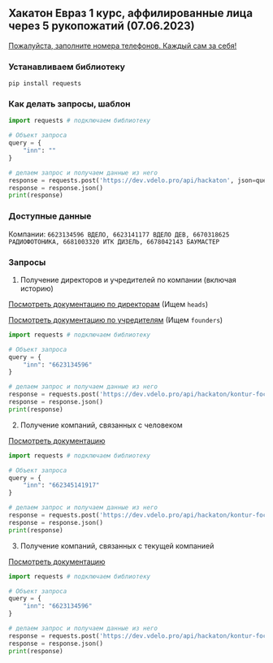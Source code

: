 ## Хакатон Евраз 1 курс, аффилированные лица через 5 рукопожатий (07.06.2023)

[Пожалуйста, заполните номера телефонов. Каждый сам за себя!](https://docs.google.com/spreadsheets/d/1l4hvvuZQkPoGG2Cgw9MaDpCi8fETq8_OaW75FtQ0PBQ/edit?usp=sharing)

### Устанавливаем библиотеку

`pip install requests`

### Как делать запросы, шаблон

```python
import requests # подключаем библиотеку

# Объект запроса
query = {
    "inn": ""
}

# делаем запрос и получаем данные из него
response = requests.post('https://dev.vdelo.pro/api/hackaton', json=query)
response = response.json()
print(response)
```

### Доступные данные

Компании: `6623134596 ВДЕЛО, 6623141177 ВДЕЛО ДЕВ, 6670318625 РАДИОФОТОНИКА, 6681003320 ИТК ДИЗЕЛЬ, 6678042143 БАУМАСТЕР`

### Запросы

1. Получение директоров и учредителей по компании (включая историю)

<a href="https://focus-api.kontur.ru/api3/req/userform" target="_blank">Посмотреть документацию по директорам</a>  (Ищем `heads`)

<a href="https://focus-api.kontur.ru/api3/egrDetails/userform" target="_blank">Посмотреть документацию по учредителям</a>  (Ищем `founders`)

```python
import requests # подключаем библиотеку

# Объект запроса
query = {
    "inn": "6623134596"
}

# делаем запрос и получаем данные из него
response = requests.post('https://dev.vdelo.pro/api/hackaton/kontur-focus/company/details', json=query)
response = response.json()
print(response)
```

2. Получение компаний, связанных с человеком

[Посмотреть документацию](https://focus-api.kontur.ru/api3/personAffiliates/req/userform)


```python
import requests # подключаем библиотеку

# Объект запроса
query = {
    "inn": "662345141917"
}

# делаем запрос и получаем данные из него
response = requests.post('https://dev.vdelo.pro/api/hackaton/kontur-focus/person', json=query)
response = response.json()
print(response)
```


3. Получение компаний, связанных с текущей компанией

[Посмотреть документацию](https://focus-api.kontur.ru/api3/companyAffiliates/req/userform)

```python
import requests # подключаем библиотеку

# Объект запроса
query = {
    "inn": "6623134596"
}

# делаем запрос и получаем данные из него
response = requests.post('https://dev.vdelo.pro/api/hackaton/kontur-focus/company/aff', json=query)
response = response.json()
print(response)
```
